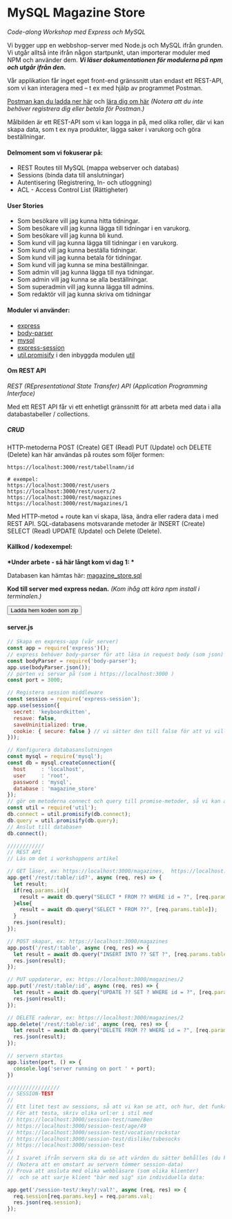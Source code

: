 # MySQL Magazine Store

_Code-along Workshop med Express och MySQL_

Vi bygger upp en webbshop-server med Node.js och MySQL ifrån grunden. Vi utgår alltså inte ifrån någon startpunkt, utan importerar moduler med NPM och använder dem. __*Vi läser dokumentationen för modulerna på npm och utgår ifrån den.*__

Vår applikation får inget eget front-end gränssnitt utan endast ett REST-API, som vi kan interagera med – t ex med hjälp av programmet Postman.

[Postman kan du ladda ner här](https://www.getpostman.com/) och [lära dig om här](https://learning.getpostman.com/) _(Notera att du inte behöver registrera dig eller betala för Postman.)_

Målbilden är ett REST-API som vi kan logga in på, med olika roller, där vi kan skapa data, som t ex nya produkter, lägga saker i varukorg och göra beställningar.


#### Delmoment som vi fokuserar på:

* REST Routes till MySQL (mappa webserver och databas)
* Sessions (binda data till anslutningar)
* Autentisering (Registrering, In- och utloggning)
* ACL - Access Control List (Rättigheter)


#### User Stories

* Som besökare vill jag kunna hitta tidningar.
* Som besökare vill jag kunna lägga till tidningar i en varukorg.
* Som besökare vill jag kunna bli kund.
* Som kund vill jag kunna lägga till tidningar i en varukorg.
* Som kund vill jag kunna beställa tidningar.
* Som kund vill jag kunna betala för tidningar.
* Som kund vill jag kunna se mina beställningar.
* Som admin vill jag kunna lägga till nya tidningar.
* Som admin vill jag kunna se alla beställningar.
* Som superadmin vill jag kunna lägga till admins.
* Som redaktör vill jag kunna skriva om tidningar


#### Moduler vi använder:

* [express](https://www.npmjs.com/package/express)
* [body-parser](https://www.npmjs.com/package/body-parser)
* [mysql](https://www.npmjs.com/package/mysql)
* [express-session](https://www.npmjs.com/package/express-session)
* [util.promisify](https://nodejs.org/dist/latest-v11.x/docs/api/util.html#util_util_promisify_original) i den inbyggda modulen [util](https://nodejs.org/dist/latest-v11.x/docs/api/util.html)


#### Om REST API

_REST (REpresentational State Transfer) API (Application Programming Interface)_

Med ett REST API får vi ett enhetligt gränssnitt för att arbeta med data i alla databastabeller / collections.

##### CRUD

HTTP-metoderna POST (Create) GET (Read) PUT (Update) och DELETE (Delete) kan här användas på routes som följer formen:

	https://localhost:3000/rest/tabellnamn/id

	# exempel:
    https://localhost:3000/rest/users
    https://localhost:3000/rest/users/2
    https://localhost:3000/rest/magazines
    https://localhost:3000/rest/magazines/1

Med HTTP-metod + route kan vi skapa, läsa, ändra eller radera data i med REST API. SQL-databasens motsvarande metoder är INSERT (Create) SELECT (Read) UPDATE (Update) och Delete (Delete).


#### Källkod / kodexempel:

__*Under arbete - så här långt kom vi dag 1: *__

Databasen kan hämtas här: <a href="https://java18.nodehill.se/wp-content/uploads/2019/03/magazine_store.sql_.zip">magazine_store.sql</a>


__Kod till server med express nedan.__ _(Kom ihåg att köra npm install i terminalen.)_

[<button class="btn-small">Ladda hem koden som zip</button>](https://java18.nodehill.se/wp-content/uploads/2019/03/magazine-store-2.zip)

#### server.js
```js
// Skapa en express-app (vår server)
const app = require('express')();
// express behöver body-parser för att läsa in request body (som json)
const bodyParser = require('body-parser');
app.use(bodyParser.json());
// porten vi servar på (som i https://localhost:3000 )
const port = 3000;

// Registera session middleware
const session = require('express-session');
app.use(session({
  secret: 'keyboardkitten',
  resave: false,
  saveUninitialized: true,
  cookie: { secure: false } // vi sätter den till false för att vi vill kunna se / debugga den på klienten.
}));

// Konfigurera databasanslutningen
const mysql = require('mysql');
const db = mysql.createConnection({
  host     : 'localhost',
  user     : 'root',
  password : 'mysql',
  database : 'magazine_store'
});
// gör om metoderna connect och query till promise-metoder, så vi kan använda async / await
const util = require('util');
db.connect = util.promisify(db.connect);
db.query = util.promisify(db.query);
// Anslut till databasen
db.connect();

////////////
// REST API
// Läs om det i workshoppens artikel

// GET läser, ex: https://localhost:3000/magazines,  https://localhost:3000/magazines/2
app.get('/rest/:table/:id?', async (req, res) => {
  let result;
  if(req.params.id){
    result = await db.query("SELECT * FROM ?? WHERE id = ?", [req.params.table, req.params.id]);
  }else{
    result = await db.query("SELECT * FROM ??", [req.params.table]);
  }
  res.json(result);
});

// POST skapar, ex: https://localhost:3000/magazines
app.post('/rest/:table', async (req, res) => {
  let result = await db.query("INSERT INTO ?? SET ?", [req.params.table].concat(req.body));
  res.json(result);
});

// PUT uppdaterar, ex: https://localhost:3000/magazines/2
app.put('/rest/:table/:id', async (req, res) => {
  let result = await db.query("UPDATE ?? SET ? WHERE id = ?", [req.params.table].concat(req.body).concat(req.params.id));
  res.json(result);
});

// DELETE raderar, ex: https://localhost:3000/magazines/2
app.delete('/rest/:table/:id', async (req, res) => {
  let result = await db.query("DELETE FROM ?? WHERE id = ?", [req.params.table, req.params.id]);
  res.json(result);
});

// servern startas
app.listen(port, () => {
  console.log('server running on port ' + port);
})

/////////////////
// SESSION-TEST
//
// Ett litet test av sessions, så att vi kan se att, och hur, det funkar.
// För att testa, skriv olika url:er i stil med
// https://localhost:3000/session-test/name/Ben
// https://localhost:3000/session-test/age/49
// https://localhost:3000/session-test/vocation/rockstar
// https://localhost:3000/session-test/dislike/tubesocks
// https://localhost:3000/session-test
//
// I svaret ifrån servern ska du se att värden du sätter behålles (du kan ackumulera data).
// (Notera att en omstart av servern tömmer session-data)
// Prova att ansluta med olika webbläsare (som olika klienter)
//  och se att varje klient "bär med sig" sin individuella data:

app.get('/session-test/:key?/:val?', async (req, res) => {
  req.session[req.params.key] = req.params.val;
  res.json(req.session);
});
```


